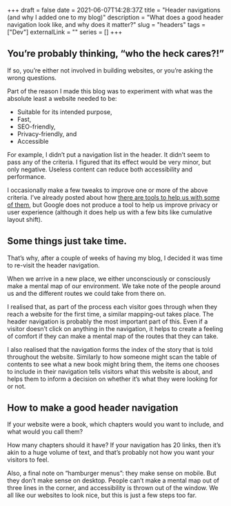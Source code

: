 +++
draft = false
date = 2021-06-07T14:28:37Z
title = "Header navigations (and why I added one to my blog)"
description = "What does a good header navigation look like, and why does it matter?"
slug = "headers"
tags = ["Dev"]
externalLink = ""
series = []
+++

## You’re probably thinking, “who the heck cares?!”
If so, you’re either not involved in building websites, or you’re asking the wrong questions.

Part of the reason I made this blog was to experiment with what was the absolute least a website needed to be:

- Suitable for its intended purpose,
- Fast,
- SEO-friendly,
- Privacy-friendly, and
- Accessible

For example, I didn’t put a navigation list in the header. It didn’t seem to pass any of the criteria. I figured that its effect would be very minor, but only negative. Useless content can reduce both accessibility and performance.

I occasionally make a few tweaks to improve one or more of the above criteria. I’ve already posted about how [there are tools to help us with some of them](https://well-made.uk/blog/2021-06-01-how-to-score-100-on-google-lighthouse), but Google does not produce a tool to help us improve privacy or user experience (although it does help us with a few bits like cumulative layout shift).

## Some things just take time.
That’s why, after a couple of weeks of having my blog, I decided it was time to re-visit the header navigation.

When we arrive in a new place, we either unconsciously or consciously make a mental map of our environment. We take note of the people around us and the different routes we could take from there on.

I realised that, as part of the process each visitor goes through when they reach a website for the first time, a similar mapping-out takes place. The header navigation is probably the most important part of this. Even if a visitor doesn’t click on anything in the navigation, it helps to create a feeling of comfort if they can make a mental map of the routes that they can take.

I also realised that the navigation forms the index of the story that is told throughout the website. Similarly to how someone might scan the table of contents to see what a new book might bring them, the items one chooses to include in their navigation tells visitors what this website is about, and helps them to inform a decision on whether it’s what they were looking for or not.

## How to make a good header navigation
If your website were a book, which chapters would you want to include, and what would you call them?

How many chapters should it have? If your navigation has 20 links, then it’s akin to a huge volume of text, and that’s probably not how you want your visitors to feel.

Also, a final note on “hamburger menus”: they make sense on mobile. But they don’t make sense on desktop. People can’t make a mental map out of three lines in the corner, and accessibility is thrown out of the window. We all like our websites to look nice, but this is just a few steps too far.
